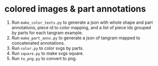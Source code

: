# colored images & part annotations
1. Run `make_color_texts.py` to generate a json with whole shape and part annotations, piece id to color mapping, and a list of piece ids grouped by parts for each tangram example.
2. Run `make_part_anns.py` to generate a json of tangram mapped to concatenated annotations.
3. Run `color.py` to color svgs by parts.
4. Run `square.py` to make svgs square.
5. Run `to_png.py` to convert to png.
